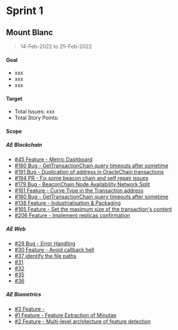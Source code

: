 
# Sprint 1

## Mount Blanc

> 14-Feb-2022 to 25-Feb-2022

#### Goal

- xxx
- xxx
- xxx

#### Target
- Total Issues: xxx
- Total Story Points: 


#### Scope

##### AE Blockchain
- [#45 Feature - Metric Dashboard](https://github.com/archethic-foundation/archethic-node/issues/45)
- [#180 Bug - GetTransactionChain  query timeouts after sometime](https://github.com/archethic-foundation/archethic-nodeissues/180)
- [#191 Bug - Duplication of address in OracleChain transactions](https://github.com/archethic-foundation/archethic-node/issues/191)
- [#194 PR - Fix some beacon chain and self repair issues](https://github.com/archethic-foundation/archethic-nodeissues/194)
- [#179 Bug - BeaconChain Node Availability Network Split](https://github.com/archethic-foundation/archethic-node/issues/179)
- [#161 Feature - Curve Type in the Transaction address](https://github.com/archethic-foundation/archethic-node/issues/161)
- [#180 Bug - GetTransactionChain query timeouts after sometime](https://github.com/archethic-foundation/archethic-node/issues/180)
- [#138 Feature - Industrialisation & Packaging](https://github.com/archethic-foundation/archethic-node/issues/138)
- [#165 Feature - Set the maximum size of the transaction's content](https://github.com/archethic-foundation/archethic-node/issues/165)
- [#206 Feature - Implement replicas confirmation](https://github.com/archethic-foundation/archethic-node/issues/206)


##### AE Web
- [#29 Bug - Error Handling](https://github.com/archethic-foundation/aeweb-cli/issues/29)
- [#30 Feature - Avoid callback hell](https://github.com/archethic-foundation/aeweb-cli/issues/30)
- [#37 identify the file paths](https://github.com/archethic-foundation/aeweb-cli/issues/37)
- [#31 ](https://github.com/archethic-foundation/aeweb-cli/issues/31)
- [#32 ](https://github.com/archethic-foundation/aeweb-cli/issues/32)
- [#35 ](https://github.com/archethic-foundation/aeweb-cli/issues/35)
- [#36 ](https://github.com/archethic-foundation/aeweb-cli/issues/36)

##### AE Biometrics
- [#3 Feature - ](https://github.com/archethic-foundation/archethic-node/issues/)
- [#1 Feature - Feature Extraction of Minutae](https://github.com/archethic-foundation/archethic-nodeissues/)
- [#2 Feature - Multi-level architecture of feature detection](https://github.com/archethic-foundation/archethic-node/issues/)

